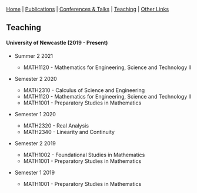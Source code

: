 [Home](./index.pdf) | [Publications](./publications.html) | [Conferences & Talks](./conf_talks.html) | [Teaching](./teaching.html) | [Other Links](./other.html)

## Teaching

#### University of Newcastle (2019 - Present)

* Summer 2 2021
  * MATH1120 - Mathematics for Engineering, Science and Technology II

* Semester 2 2020
  * MATH2310 - Calculus of Science and Engineering
  * MATH1120 - Mathematics for Engineering, Science and Technology II
  * MATH1001 - Preparatory Studies in Mathematics

* Semester 1 2020
  * MATH2320 - Real Analysis
  * MATH2340 - Linearity and Continuity

* Semester 2 2019
  * MATH1002 - Foundational Studies in Mathematics
  * MATH1001 - Preparatory Studies in Mathematics

* Semester 1 2019
  * MATH1001 - Preparatory Studies in Mathematics
